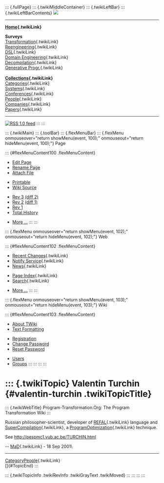 ::: {.fullPage}
::: {.twikiMiddleContainer}
::: {.twikiLeftBar}
::: {.twikiLeftBarContents}
![](../pub/transformation.gif)

------------------------------------------------------------------------

**[Home](WebHome){.twikiLink}**

**Surveys**\
[Transformation](ProgramTransformation){.twikiLink}\
[Reengineering](ReengineeringWiki){.twikiLink}\
[DSL](DomainSpecificLanguages){.twikiLink}\
[Domain Engineering](DomainEngineering){.twikiLink}\
[Decompilation](DeCompilation){.twikiLink}\
[Generative Progr.](GenerativeProgrammingWiki){.twikiLink}\
\
**[Collections](CategoryCollection){.twikiLink}**\
[Categories](CategoryCategory){.twikiLink}\
[Systems](TransformationSystems){.twikiLink}\
[Conferences](TransformationConferences){.twikiLink}\
[People](TransformationPeople){.twikiLink}\
[Companies](TransformationCompanies){.twikiLink}\
[Papers](CategoryPaper){.twikiLink}

------------------------------------------------------------------------

[![](../pub/rss.gif "RSS 1.0 feed")](WebRss@skin=rss)
:::
:::

::: {.twikiMain}
::: {.toolBar}
::: {.flexMenuBar}
::: {.flexMenu onmouseover="return showMenu(event, 100);" onmouseout="return hideMenu(event, 100);"}
Page

::: {#flexMenuContent100 .flexMenuContent}
-   [Edit
    Page](http://www.program-transformation.org/edit/Transform/ValentinTurchin?t=1536826384)
-   [Rename
    Page](http://www.program-transformation.org/rename/Transform/ValentinTurchin)
-   [Attach
    File](http://www.program-transformation.org/attach/Transform/ValentinTurchin)

<!-- -->

-   [Printable](http://www.program-transformation.org/view/Transform/ValentinTurchin?skin=print.pattern)
-   [Wiki
    Source](http://www.program-transformation.org/view/Transform/ValentinTurchin?skin=text&raw=on&contenttype=text/plain)

<!-- -->

-   [Rev
    3](http://www.program-transformation.org/view/Transform/ValentinTurchin?rev=1.3)
    [(diff 2)](http://www.program-transformation.org/rdiff/Transform/ValentinTurchin?rev1=1.3&rev2=1.2)
-   [Rev
    2](http://www.program-transformation.org/view/Transform/ValentinTurchin?rev=1.2)
    [(diff 1)](http://www.program-transformation.org/rdiff/Transform/ValentinTurchin?rev1=1.2&rev2=1.1)
-   [Rev
    1](http://www.program-transformation.org/view/Transform/ValentinTurchin?rev=1.1)
-   [Total
    History](http://www.program-transformation.org/rdiff/Transform/ValentinTurchin)

<!-- -->

-   [More
    \...](http://www.program-transformation.org/oops/Transform/ValentinTurchin?template=oopsmore&param1=1.3&param2=1.3)
:::
:::

::: {.flexMenu onmouseover="return showMenu(event, 102);" onmouseout="return hideMenu(event, 102);"}
Web

::: {#flexMenuContent102 .flexMenuContent}
-   [Recent Changes](WebChanges){.twikiLink}
-   [Notify Service](WebNotify){.twikiLink}
-   [News](WebNews){.twikiLink}

<!-- -->

-   [Page Index](WebIndex){.twikiLink}
-   [Search](WebSearch){.twikiLink}

<!-- -->

-   [More
    \...](http://www.program-transformation.org/oops/Transform/ValentinTurchin?template=oopsmore&param1=1.3&param2=1.3)
:::
:::

::: {.flexMenu onmouseover="return showMenu(event, 103);" onmouseout="return hideMenu(event, 103);"}
Wiki

::: {#flexMenuContent103 .flexMenuContent}
-   [About
    TWiki](http://www.program-transformation.org/view/TWiki/WebHome)
-   [Text
    Formatting](http://www.program-transformation.org/view/TWiki/TextFormattingRules)

<!-- -->

-   [Registration](http://www.program-transformation.org/view/TWiki/TWikiRegistration)
-   [Change
    Password](http://www.program-transformation.org/view/TWiki/ChangePassword)
-   [Reset
    Password](http://www.program-transformation.org/view/TWiki/ResetPassword)

<!-- -->

-   [Users](http://www.program-transformation.org/view/Main/TWikiUsers)
-   [Groups](http://www.program-transformation.org/view/Main/TWikiGroups)
:::
:::
:::
:::

::: {.twikiTopic}
Valentin Turchin {#valentin-turchin .twikiTopicTitle}
================

::: {.twikiWebTitle}
Program-Transformation.Org: The Program Transformation Wiki
:::

Russian philosopher-scientist, developer of [REFAL](REFAL){.twikiLink}
language and [SuperCompilation](SuperCompilation){.twikiLink}, a
[ProgramOptimization](ProgramOptimization){.twikiLink} technique.

See <http://pespmc1.vub.ac.be/TURCHIN.html>

\-- [MaD](../Main/MaD){.twikiLink} - 18 Sep 2001\

------------------------------------------------------------------------

[CategoryPeople](CategoryPeople){.twikiLink}\
[]{#TopicEnd}
:::

::: {.twikiTopicInfo .twikiRevInfo .twikiGrayText .twikiMoved}
:::
:::
:::
:::
